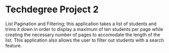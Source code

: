 # Techdegree Project 2
 List Pagination and Filtering; this application takes a list of students and trims it down in order to display a maximum of ten students per page while creating the necessary number of pages to accomodate the length of the list. This application also allows the user to filter out students with a search feature.
